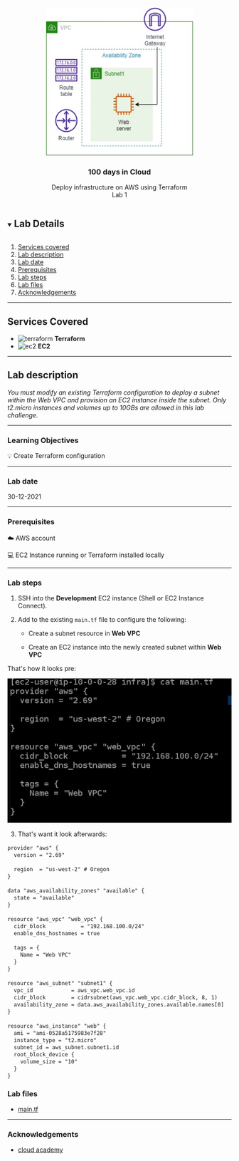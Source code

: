 <br />

<p align="center">
  <a href="img/">
    <img src="img/lab01_diagram.jpg" alt="cloudofthings" width="331" height="333">
  </a>
  <h3 align="center">100 days in Cloud</h3>
<p align="center">
  Deploy infrastructure on AWS using Terraform
    <br />
    Lab 1
    <br/>
  </p>
</p>

<details open="open">
  <summary><h2 style="display: inline-block">Lab Details</h2></summary>
  <ol>
    <li><a href="#services-covered">Services covered</a>
    <li><a href="#lab-description">Lab description</a></li>
    </li>
    <li><a href="#lab-date">Lab date</a></li>
    <li><a href="#prerequisites">Prerequisites</a></li>    
    <li><a href="#lab-steps">Lab steps</a></li>
    <li><a href="#lab-files">Lab files</a></li>
    <li><a href="#acknowledgements">Acknowledgements</a></li>
  </ol>
</details>

---

## Services Covered
* ![terraform](https://github.com/CloudedThings/100-Days-in-Cloud/blob/main/images/terraform.png) **Terraform**
* ![ec2](https://github.com/CloudedThings/100-Days-in-Cloud/blob/main/images/AmazonEC2.png) **EC2**

---

## Lab description
*You must modify an existing Terraform configuration to deploy a subnet within the Web VPC and provision an EC2 instance inside the subnet. Only t2.micro instances and volumes up to 10GBs are allowed in this lab challenge.*

---

### Learning Objectives
:bulb: Create Terraform configuration

---

### Lab date
30-12-2021

---

### Prerequisites
:cloud: AWS account

:computer: EC2 Instance running or Terraform installed locally


---

### Lab steps
1. SSH into the **Development** EC2 instance (Shell or EC2 Instance Connect). 

2. Add to the existing `main.tf` file to configure the following:

   - Create a subnet resource in **Web VPC**

   - Create an EC2 instance into the newly created subnet within **Web VPC**

  That's how it looks pre:

  ![lab01_pre_main](img/lab01_pre_main.jpg)

3. That's want it look afterwards:

```
provider "aws" {
  version = "2.69"

  region  = "us-west-2" # Oregon
}

data "aws_availability_zones" "available" {
  state = "available"
}

resource "aws_vpc" "web_vpc" {
  cidr_block           = "192.168.100.0/24"
  enable_dns_hostnames = true

  tags = {
    Name = "Web VPC"
  }
}

resource "aws_subnet" "subnet1" {
  vpc_id            = aws_vpc.web_vpc.id
  cidr_block        = cidrsubnet(aws_vpc.web_vpc.cidr_block, 8, 1)
  availability_zone = data.aws_availability_zones.available.names[0]
}

resource "aws_instance" "web" {
  ami = "ami-0528a5175983e7f28"
  instance_type = "t2.micro"
  subnet_id = aws_subnet.subnet1.id
  root_block_device {
    volume_size = "10"
  }
}
```



### Lab files
* [main.tf](main.tf)

---

### Acknowledgements
* [cloud academy](https://cloudacademy.com/lab-challenge/terraform-deploy-infrastructure-challenge/)

